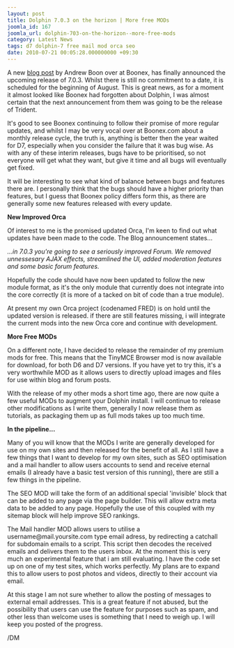 ```yaml
---
layout: post
title: Dolphin 7.0.3 on the horizon | More free MODs
joomla_id: 167
joomla_url: dolphin-703-on-the-horizon--more-free-mods
category: Latest News
tags: d7 dolphin-7 free mail mod orca seo
date: 2010-07-21 00:05:28.000000000 +09:30
---
```

<p>A new <a href="http://www.boonex.com/unity/blog/entry/A_few_updates_" target="_blank" title="http://www.boonex.com/unity/blog/entry/A_few_updates_">blog post</a> by Andrew Boon over at Boonex, has finally announced the upcoming release of 7.0.3. Whilst there is still no commitment to a date, it is scheduled for the beginning of August. This is great news, as for a moment it almost looked like Boonex had forgotten about Dolphin, I was almost certain that the next announcement from them was going to be the release of Trident.</p>
<p>It's good to see Boonex continuing to follow their promise of more regular updates, and whilst I may be very vocal over at Boonex.com about a monthly release cycle, the truth is, anything is better then the year waited for D7, especially when you consider the failure that it was bug wise. As with any of these interim releases, bugs have to be prioritised, so not everyone will get what they want, but give it time and all bugs will eventually get fixed.</p>
<p>It will be interesting to see what kind of balance between bugs and features there are. I personally think that the bugs should have a higher priority than features, but I guess that Boonex policy differs form this, as there are generally some new features released with every update.</p>
<p><strong>New Improved Orca</strong></p>
<p>Of interest to me is the promised updated Orca, I'm keen to find out what updates have been made to the code. The Blog announcement states...</p>
<p class="code"><em>...in 7.0.3 you're going to see a seriously improved Forum. We removed unnessesary AJAX effects, streamlined the UI, added moderation features and some basic forum features.</em></p>
<p>Hopefully the code should have now been updated to follow the new module format, as it's the only module that currently does not integrate into the core correctly (it is more of a tacked on bit of code than a true module).</p>
<p>At present my own Orca project (codenamed FRED) is on hold until the updated version is released. if there are still features missing, i will integrate the current mods into the new Orca core and continue with development.</p>
<p><strong>More Free MODs</strong></p>
<p>On a different note, I have decided to release the remainder of my premium mods for free. This means that the TinyMCE Browser mod is now available for download, for both D6 and D7 versions. If you have yet to try this, it's a very worthwhile MOD as it allows users to directly upload images and files for use within blog and forum posts.</p>
<p>With the release of my other mods a short time ago, there are now quite a few useful MODs to augment your Dolphin install. I will continue to release other modifications as I write them, generally I now release them as tutorials, as packaging them up as full mods takes up too much time.</p>
<p><strong>In the pipeline...</strong></p>
<p>Many of you will know that the MODs I write are generally developed for use on my own sites and then released for the benefit of all. As I still have a few things that I want to develop for my own sites, such as SEO optimisation and a mail handler to allow users accounts to send and receive eternal emails (I already have a basic test version of this running), there are still a few things in the pipeline.</p>
<p>The SEO MOD will take the form of an additional special 'invisible' block that can be added to any page via the page builder. This will allow extra meta data to be added to any page. Hopefully the use of this coupled with my sitemap block will help improve SEO rankings.</p>
<p>The Mail handler MOD allows users to utilise a username@mail.yoursite.com type email adress, by redirecting a catchall for subdomain emails to a script. This script then decodes the received emails and delivers them to the users inbox. At the moment this is very much an experimental feature that i am still evaluating. I have the code set up on one of my test sites, which works perfectly. My plans are to expand this to allow users to post photos and videos, directly to their account via email.</p>
<p>At this stage I am not sure whether to allow the posting of messages to external email addresses. This is a great feature if not abused, but the possibility that users can use the feature for purposes such as spam, and other less than welcome uses is something that I need to weigh up. I will keep you posted of the progress.</p>
<p>/DM</p>
